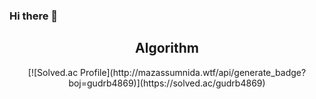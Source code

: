 ### Hi there 👋

<!--
**gudrb4869/gudrb4869** is a ✨ _special_ ✨ repository because its `README.md` (this file) appears on your GitHub profile.

Here are some ideas to get you started:

- 🔭 I’m currently working on ...
- 🌱 I’m currently learning ...
- 👯 I’m looking to collaborate on ...
- 🤔 I’m looking for help with ...
- 💬 Ask me about ...
- 📫 How to reach me: ...
- 😄 Pronouns: ...
- ⚡ Fun fact: ...
-->

<div align=center>
  <h2> Algorithm </h2>
  [![Solved.ac Profile](http://mazassumnida.wtf/api/generate_badge?boj=gudrb4869)](https://solved.ac/gudrb4869)
</div>
